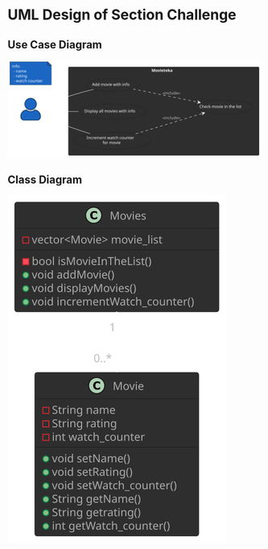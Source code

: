 # UML Design of Section Challenge

## Use Case Diagram

![use case diagram](Use%20Case%20Diagram/Use%20Case%20Diagram.svg)

## Class Diagram

![class diagram](Class%20Diagram/Class%20Diagram.svg)
